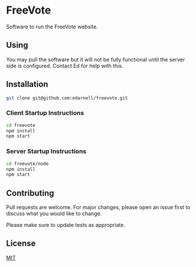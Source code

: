 # FreeVote

Software to run the FreeVote website.

## Using
You may pull the software but it will not be fully functional until the server side is configured. Contact Ed for help with this.

## Installation
```bash
git clone git@github.com:edarnell/freevote.git
```
### Client Startup Instructions
```bash
cd freevote
npm install
npm start
```
### Server Startup Instructions
```bash
cd freevote/node
npm install
npm start
```

## Contributing

Pull requests are welcome. For major changes, please open an issue first
to discuss what you would like to change.

Please make sure to update tests as appropriate.

## License

[MIT](https://choosealicense.com/licenses/mit/)